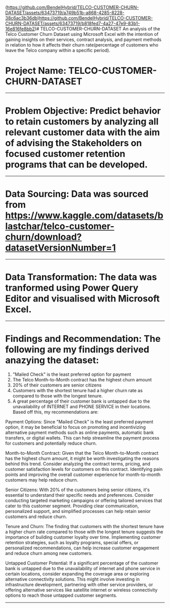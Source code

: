 (https://github.com/BendelHybrid/TELCO-CUSTOMER-CHURN-DATASET/assets/63473719/a749b51b-a868-4285-8228-38c6ac3b36db)https://github.com/BendelHybrid/TELCO-CUSTOMER-CHURN-DATASET/assets/63473719/b818fed7-4a27-47e9-83b1-16e816fe8bb2)# TELCO-CUSTOMER-CHURN-DATASET
An analysis of the Telco Customer Churn Dataset using Microsoft Excel with the intention of gaining insights on their services, contract analysis, and payment methods in relation to how it affects their churn rate(percentage of customers who leave the Telco company within a specific period). 
# Project Name: TELCO-CUSTOMER-CHURN-DATASET


-------
# Problem Objective: Predict behavior to retain customers by analyzing all relevant customer data with the aim of advising the Stakeholders on focused customer retention programs that can be developed.



------
# Data Sourcing: Data was sourced from https://www.kaggle.com/datasets/blastchar/telco-customer-churn/download?datasetVersionNumber=1



--------
# Data Transformation: The data was tranformed using Power Query Editor and visualised with Microsoft Excel.


-------
# Findings and Recommendation: The following are my findings derived anazying the dataset:
1.  "Mailed Check" is the least preferred option for payment
2. The Telco Month-to-Month contract has the highest churn amount
3. 20% of their customers are senior citizens
4. Customers with the shortest tenure had a higher churn rate as compared to those with the longest tenure.
5. A great percentage of their customer bank is untapped due to the unavailability of INTERNET and PHONE SERVICE in their locations.
Based off this, my recommendations are:

Payment Options: Since "Mailed Check" is the least preferred payment option, it may be beneficial to focus on promoting and incentivizing alternative payment methods such as online payments, automatic bank transfers, or digital wallets. This can help streamline the payment process for customers and potentially reduce churn.

Month-to-Month Contract: Given that the Telco Month-to-Month contract has the highest churn amount, it might be worth investigating the reasons behind this trend. Consider analyzing the contract terms, pricing, and customer satisfaction levels for customers on this contract. Identifying pain points and improving the overall customer experience for month-to-month customers may help reduce churn.

Senior Citizens: With 20% of the customers being senior citizens, it's essential to understand their specific needs and preferences. Consider conducting targeted marketing campaigns or offering tailored services that cater to this customer segment. Providing clear communication, personalized support, and simplified processes can help retain senior customers and reduce churn.

Tenure and Churn: The finding that customers with the shortest tenure have a higher churn rate compared to those with the longest tenure suggests the importance of building customer loyalty over time. Implementing customer retention strategies, such as loyalty programs, special offers, or personalized recommendations, can help increase customer engagement and reduce churn among new customers.

Untapped Customer Potential: If a significant percentage of the customer bank is untapped due to the unavailability of internet and phone service in certain locations, consider expanding the coverage area or exploring alternative connectivity solutions. This might involve investing in infrastructure development, partnering with other service providers, or offering alternative services like satellite internet or wireless connectivity options to reach those untapped customer segments.

-----
